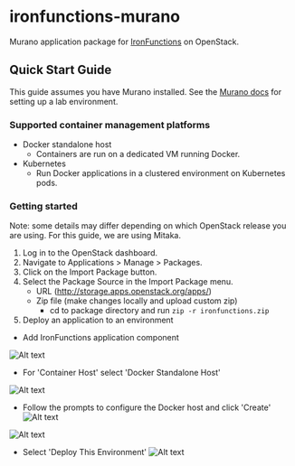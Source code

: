 # ironfunctions-murano

Murano application package for [IronFunctions](https://github.com/iron-io/functions/) on OpenStack.

## Quick Start Guide

This guide assumes you have Murano installed. See the [Murano docs](http://murano.readthedocs.io/en/stable-kilo/install/index.html#prepare-a-lab-for-murano)
for setting up a lab environment.

### Supported container management platforms

* Docker standalone host
    * Containers are run on a dedicated VM running Docker.
* Kubernetes
    * Run Docker applications in a clustered environment on Kubernetes pods.

### Getting started

Note: some details may differ depending on which OpenStack release you are using. For this guide, we are using Mitaka.

1. Log in to the OpenStack dashboard.
2. Navigate to Applications > Manage > Packages.
3. Click on the Import Package button.
4. Select the Package Source in the Import Package menu.
    * URL (http://storage.apps.openstack.org/apps/)
    * Zip file (make changes locally and upload custom zip)
        * cd to package directory and run `zip -r ironfunctions.zip`
5. Deploy an application to an environment

* Add IronFunctions application component

![Alt text](https://monosnap.com/file/okURrogUAKbjYWiEmTr30GkqS91iW0.png)

* For 'Container Host' select 'Docker Standalone Host'

![Alt text](https://monosnap.com/file/HQfox1M5Q6dsftgoSO1R8yaAJHpwId.png)

* Follow the prompts to configure the Docker host and click 'Create'
![Alt text](https://monosnap.com/file/tbA0aJZCLm8ABVb00f73Zi3xQaQdMV.png)

![Alt text](https://monosnap.com/file/f21gUMbwrPl4FFaacywZ2yFhx46ufO.png)

* Select 'Deploy This Environment'
![Alt text](https://monosnap.com/file/9b3BQyRYUypXI3l23KWujan5lNBKxg.png)

